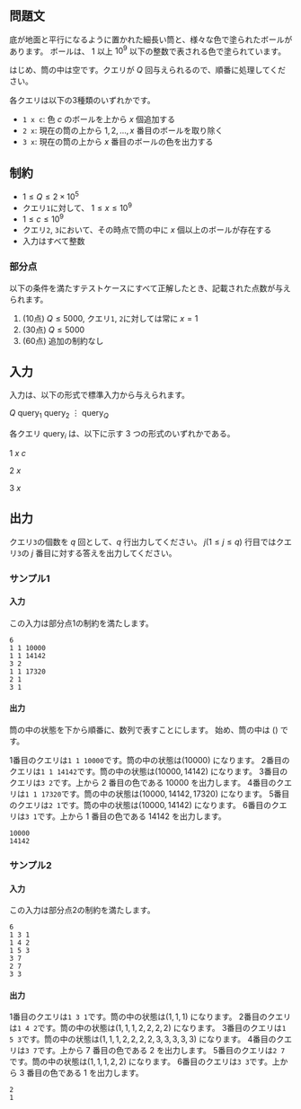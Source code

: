 ## 問題文

底が地面と平行になるように置かれた細長い筒と、様々な色で塗られたボールがあります。
ボールは、 $1$ 以上 $10^{9}$ 以下の整数で表される色で塗られています。

はじめ、筒の中は空です。クエリが $Q$ 回与えられるので、順番に処理してください。

各クエリは以下の3種類のいずれかです。

- `1 x c`: 色 $c$ のボールを上から $x$ 個追加する
- `2 x`: 現在の筒の上から $1, 2, \ldots, x$ 番目のボールを取り除く
- `3 x`: 現在の筒の上から $x$ 番目のボールの色を出力する

## 制約

- $1 \leq Q \leq 2 \times 10^{5}$
- クエリ`1`に対して、 $1 \leq x \leq 10^{9}$
- $1 \leq c \leq 10^{9}$
- クエリ`2`, `3`において、その時点で筒の中に $x$ 個以上のボールが存在する
- 入力はすべて整数

### 部分点

以下の条件を満たすテストケースにすべて正解したとき、記載された点数が与えられます。
1. (10点) $Q \leq 5000$, クエリ`1`, `2`に対しては常に $x = 1$ 
1. (30点) $Q \leq 5000$
1. (60点) 追加の制約なし

## 入力

入力は、以下の形式で標準入力から与えられます。
<div class="code-math">

$Q$
$\mathrm{query}_1$
$\mathrm{query}_2$
$\vdots$
$\mathrm{query}_Q$
</div>

各クエリ $\mathrm{query}_i$ は、以下に示す $3$ つの形式のいずれかである。

<div class="code-math">

$1$ $x$ $c$
</div>
<div class="code-math">

$2$ $x$
</div>
<div class="code-math">

$3$ $x$
</div>

## 出力

クエリ`3`の個数を $q$ 回として、$q$ 行出力してください。
$j (1 \leq j \leq q)$ 行目ではクエリ`3`の $j$ 番目に対する答えを出力してください。

### サンプル1
#### 入力

この入力は部分点1の制約を満たします。

```
6
1 1 10000
1 1 14142
3 2
1 1 17320
2 1
3 1
```

#### 出力

筒の中の状態を下から順番に、数列で表すことにします。
始め、筒の中は $()$ です。

1番目のクエリは`1 1 10000`です。筒の中の状態は$(10000)$ になります。
2番目のクエリは`1 1 14142`です。筒の中の状態は$(10000, 14142)$ になります。
3番目のクエリは`3 2`です。上から $2$ 番目の色である $10000$ を出力します。
4番目のクエリは`1 1 17320`です。筒の中の状態は$(10000, 14142, 17320)$ になります。
5番目のクエリは`2 1`です。筒の中の状態は$(10000, 14142)$ になります。
6番目のクエリは`3 1`です。上から $1$ 番目の色である $14142$ を出力します。

```
10000
14142
```


### サンプル2
#### 入力

この入力は部分点2の制約を満たします。

```
6
1 3 1
1 4 2
1 5 3
3 7
2 7
3 3
```

#### 出力

1番目のクエリは`1 3 1`です。筒の中の状態は$(1, 1, 1)$ になります。
2番目のクエリは`1 4 2`です。筒の中の状態は$(1, 1, 1, 2, 2, 2, 2)$ になります。
3番目のクエリは`1 5 3`です。筒の中の状態は$(1, 1, 1, 2, 2, 2, 2, 3, 3, 3, 3, 3)$ になります。
4番目のクエリは`3 7`です。上から $7$ 番目の色である $2$ を出力します。
5番目のクエリは`2 7`です。筒の中の状態は$(1, 1, 1, 2, 2)$ になります。
6番目のクエリは`3 3`です。上から $3$ 番目の色である $1$ を出力します。

```
2
1
```
